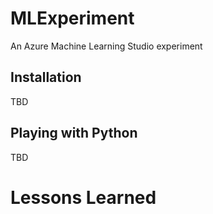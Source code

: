 # MLExperiment
An Azure Machine Learning Studio experiment
## Installation
TBD
## Playing with Python
TBD
# Lessons Learned
